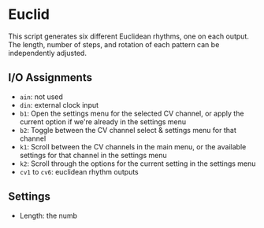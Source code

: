 # Euclid

This script generates six different Euclidean rhythms, one
on each output. The length, number of steps, and rotation
of each pattern can be independently adjusted.

## I/O Assignments

- `ain`: not used
- `din`: external clock input
- `b1`: Open the settings menu for the selected CV channel, or apply the current
  option if we're already in the settings menu
- `b2`: Toggle between the CV channel select & settings menu for that channel
- `k1`: Scroll between the CV channels in the main menu, or the available settings
  for that channel in the settings menu
- `k2`: Scroll through the options for the current setting in the settings menu
- `cv1` to `cv6`: euclidean rhythm outputs

## Settings

- Length: the numb